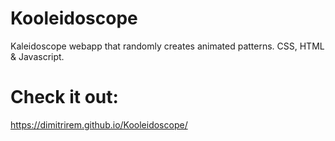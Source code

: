 # Kooleidoscope

Kaleidoscope webapp that randomly creates animated patterns.
CSS, HTML & Javascript.

# Check it out:
https://dimitrirem.github.io/Kooleidoscope/
